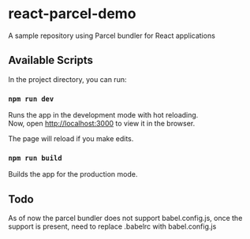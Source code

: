 # react-parcel-demo

A sample repository using Parcel bundler for React applications

## Available Scripts

In the project directory, you can run:

### `npm run dev`

Runs the app in the development mode with hot reloading.<br>
Now, open [http://localhost:3000](http://localhost:3000) to view it in the browser.

The page will reload if you make edits.<br>

### `npm run build`

Builds the app for the production mode.<br>

## Todo

As of now the parcel bundler does not support babel.config.js, once the support is present, need to replace .babelrc with babel.config.js
